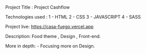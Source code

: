 Project Title : Project Cashflow

Technologies used : 1 - HTML 2 - CSS 3 - JAVASCRIPT 4 - SASS

Project live: https://casa-fuego.vercel.app

Description: Food theme , Design , Front-end.

More in depth: - Focusing more on Design.
